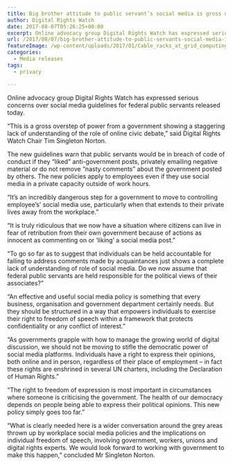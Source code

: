```yaml
---
title: Big brother attitude to public servant’s social media is gross overstep of power
author: Digital Rights Watch
date: 2017-08-07T05:26:25+00:00
excerpt: Online advocacy group Digital Rights Watch has expressed serious concerns over social media guidelines for federal public servants released today.
url: /2017/08/07/big-brother-attitude-to-public-servants-social-media-is-gross-overstep-of-power/
featureImage: /wp-content/uploads/2017/01/Cable_racks_at_grid_computing_center_Fermilab_with_blue_lights.jpg
categories:
  - Media releases
tags:
  - privacy

---
```

Online advocacy group Digital Rights Watch has expressed serious concerns over social media guidelines for federal public servants released today.

“This is a gross overstep of power from a government showing a staggering lack of understanding of the role of online civic debate,” said Digital Rights Watch Chair Tim Singleton Norton.

The new guidelines warn that public servants would be in breach of code of conduct if they “liked” anti-government posts, privately emailing negative mat­erial or do not ­remove “nasty comments” about the government posted by others. The new policies apply to employees even if they use social media in a private capacity outside of work hours.

“It’s an incredibly dangerous step for a government to move to controlling employee’s’ social media use, particularly when that extends to their private lives away from the workplace.”

“It is truly ridiculous that we now have a situation where citizens can live in fear of retribution from their own government because of actions as innocent as commenting on or ‘liking’ a social media post.”

“To go so far as to suggest that individuals can be held accountable for failing to address comments made by acquaintances just shows a complete lack of understanding of role of social media. Do we now assume that federal public servants are held responsible for the political views of their associates?”

“An effective and useful social media policy is something that every business, organisation and government department certainly needs. But they should be structured in a way that empowers individuals to exercise their right to freedom of speech within a framework that protects confidentiality or any conflict of interest.”

“As governments grapple with how to manage the growing world of digital discussion, we should not be moving to stifle the democratic power of social media platforms. Individuals have a right to express their opinions, both online and in person, regardless of their place of employment &#8211; in fact these rights are enshrined in several UN charters, including the Declaration of Human Rights.”

“The right to freedom of expression is most important in circumstances where someone is criticising the government. The health of our democracy depends on people being able to express their political opinions. This new policy simply goes too far.”

“What is clearly needed here is a wider conversation around the grey areas thrown up by workplace social media policies and the implications on individual freedom of speech, involving government, workers, unions and digital rights experts. We would look forward to working with government to make this happen,” concluded Mr Singleton Norton.